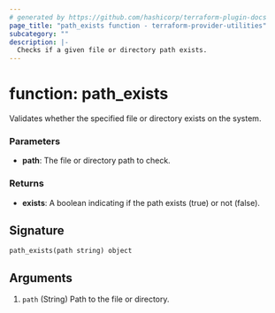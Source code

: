 ```yaml
---
# generated by https://github.com/hashicorp/terraform-plugin-docs
page_title: "path_exists function - terraform-provider-utilities"
subcategory: ""
description: |-
  Checks if a given file or directory path exists.
---
```


# function: path_exists

Validates whether the specified file or directory exists on the system.

### Parameters
- **path**: The file or directory path to check.

### Returns
- **exists**: A boolean indicating if the path exists (true) or not (false).



## Signature

<!-- signature generated by tfplugindocs -->
```text
path_exists(path string) object
```

## Arguments

<!-- arguments generated by tfplugindocs -->
1. `path` (String) Path to the file or directory.

